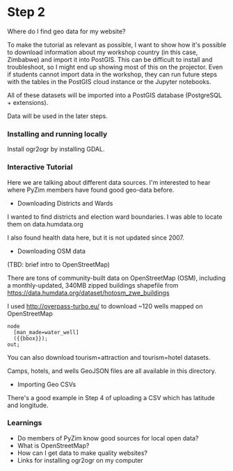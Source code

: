 # Step 2

Where do I find geo data for my website?

To make the tutorial as relevant as possible, I want to show how it's possible to
download information about my workshop country (in this case, Zimbabwe) and import
it into PostGIS.  This can be difficult to install and troubleshoot, so I might end
up showing most of this on the projector. Even if students cannot import data in the workshop, they can run future steps with the tables in the PostGIS cloud instance or the Jupyter notebooks.

All of these datasets will be imported into a PostGIS database (PostgreSQL + extensions).

Data will be used in the later steps.

### Installing and running locally

Install ogr2ogr by installing GDAL.

### Interactive Tutorial

Here we are talking about different data sources. I'm interested to hear where
PyZim members have found good geo-data before.

- Downloading Districts and Wards

I wanted to find districts and election ward boundaries. I was able to locate them
on data.humdata.org

I also found health data here, but it is not updated since 2007.

- Downloading OSM data

(TBD: brief intro to OpenStreetMap)

There are tons of community-built data on OpenStreetMap (OSM), including a monthly-updated, 340MB zipped buildings shapefile from https://data.humdata.org/dataset/hotosm_zwe_buildings

I used http://overpass-turbo.eu/ to download ~120 wells mapped on OpenStreetMap

```
node
  [man_made=water_well]
  ({{bbox}});
out;
```

You can also download tourism=attraction and tourism=hotel datasets.

Camps, hotels, and wells GeoJSON files are all available in this directory.

- Importing Geo CSVs

There's a good example in Step 4 of uploading a CSV which has latitude and longitude.

### Learnings

- Do members of PyZim know good sources for local open data?
- What is OpenStreetMap?
- How can I get data to make quality websites?
- Links for installing ogr2ogr on my computer
